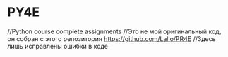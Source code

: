 # PY4E
//Python course complete assignments
//Это не мой оригинальный код, он собран с этого репозитория https://github.com/Lallo/PR4E
//Здесь лишь исправлены ошибки в коде
